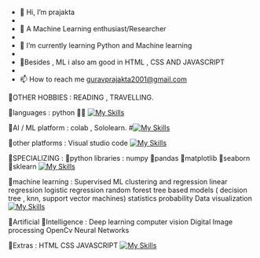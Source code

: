 - 👋 Hi, I’m prajakta
- 
- 👀 A Machine Learning enthusiast/Researcher
- 
- 🌱 I’m currently learning Python and Machine learning 
- 
- 🐼Besides , ML i also am good in HTML , CSS AND JAVASCRIPT
- 
- 📫 How to reach me guravprajakta2001@gmail.com

🐼OTHER HOBBIES     : READING ,
                    TRAVELLING.




🐼languages         : python 🧑‍💻
[![My Skills](https://skillicons.dev/icons?i=python)](https://skillicons.dev)



🐼AI / ML platform  : colab ,
Sololearn.
#[![My Skills](https://skillicons.dev/icons?i=colab,sololearn,flutter&perline=0)](https://skillicons.dev)   
   
   
🐼other platforms   : Visual studio code
[![My Skills](https://skillicons.dev/icons?i=vscode,visualstudio)](https://skillicons.dev)



🐼SPECIALIZING :
🌱python libraries  : numpy 
                    🌱pandas
                    🌱matplotlib
                    🌱seaborn
                    🌱sklearn
[![My Skills](https://skillicons.dev/icons?i=python)](https://skillicons.dev)    
    
    
    
🐼machine learning  : Supervised ML
                    clustering and regression
                    linear regression
                    logistic regression
                    random forest
                    tree based models ( decision tree , knn, support vector machines)
                    statistics
                    probability
                    Data visualization
[![My Skills](https://skillicons.dev/icons?i=python)](https://skillicons.dev)



🐼Artificial 
🌱Intelligence     :  Deep learning
                    computer vision
                    Digital Image processing
                    OpenCv
                    Neural Networks
                    
🐼Extras           :  HTML
                    CSS
                    JAVASCRIPT
[![My Skills](https://skillicons.dev/icons?i=html,css,javascript)](https://skillicons.dev)           
<!---
prajakta1321/prajakta1321 is a ✨ special ✨ repository because its `README.md` (this file) appears on your GitHub profile.
You can click the Preview link to take a look at your changes.
--->
